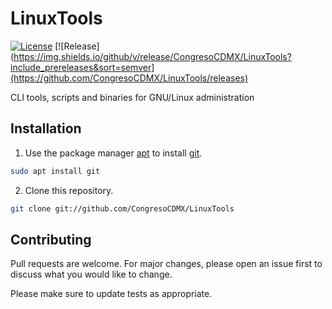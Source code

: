 # LinuxTools
[![License](https://img.shields.io/github/license/CongresoCDMX/LinuxTools)](https://www.gnu.org/licenses/gpl-3.0.en.html)
[![Release](https://img.shields.io/github/v/release/CongresoCDMX/LinuxTools?include_prereleases&sort=semver](https://github.com/CongresoCDMX/LinuxTools/releases)

CLI tools, scripts and binaries for GNU/Linux administration

## Installation
1. Use the package manager [apt](https://salsa.debian.org/apt-team/apt) to install [git](https://git-scm.com/).

```bash
sudo apt install git
```
2. Clone this repository.
```bash
git clone git://github.com/CongresoCDMX/LinuxTools
```

## Contributing
Pull requests are welcome. For major changes, please open an issue first to discuss what you would like to change.

Please make sure to update tests as appropriate.
